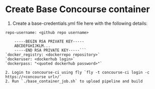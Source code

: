 # Create Base Concourse container

1. Create a base-credentials.yml file here with the following details:

`repo-username: <github repo username>`
```private-repo-key: |
    -----BEGIN RSA PRIVATE KEY-----
    ABCDEFGHIJKLM... 
    -----END RSA PRIVATE KEY-----```
`docker_registry: <dockerrepo repository>`
`dockeruser: <dockerhub login>`
`dockerpass: "<quoted dockerhub password>"`

2. Login to concourse-ci using fly `fly -t concourse-ci login -c https://<concourse url>/`
2. Run `./base_container_job.sh` to upload pipeline and build
